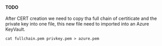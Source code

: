 #### TODO 

After CERT creation we need to copy tha full chain of certiticate and the private key into one file, this new file need to imported into an Azure KeyVault.

```
cat fullchain.pem privkey.pem > azure.pem
```
